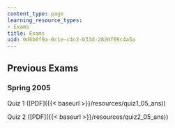 ```yaml
---
content_type: page
learning_resource_types:
- Exams
title: Exams
uid: 0d6b0f9a-0c1e-c4c2-b33d-2820f69c4a5a
---
```


Previous Exams
--------------

### Spring 2005

Quiz 1 ([PDF]({{< baseurl >}}/resources/quiz1_05_ans))

Quiz 2 ([PDF]({{< baseurl >}}/resources/quiz2_05_ans))